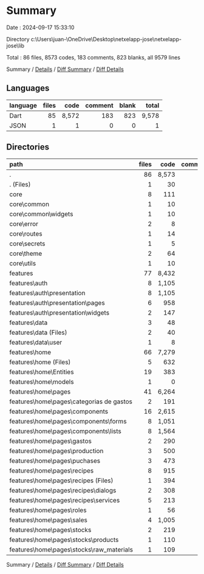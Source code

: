 # Summary

Date : 2024-09-17 15:33:10

Directory c:\\Users\\juan-\\OneDrive\\Desktop\\netxelapp-jose\\netxelapp-jose\\lib

Total : 86 files,  8573 codes, 183 comments, 823 blanks, all 9579 lines

Summary / [Details](details.md) / [Diff Summary](diff.md) / [Diff Details](diff-details.md)

## Languages
| language | files | code | comment | blank | total |
| :--- | ---: | ---: | ---: | ---: | ---: |
| Dart | 85 | 8,572 | 183 | 823 | 9,578 |
| JSON | 1 | 1 | 0 | 0 | 1 |

## Directories
| path | files | code | comment | blank | total |
| :--- | ---: | ---: | ---: | ---: | ---: |
| . | 86 | 8,573 | 183 | 823 | 9,579 |
| . (Files) | 1 | 30 | 0 | 5 | 35 |
| core | 8 | 111 | 0 | 17 | 128 |
| core\\common | 1 | 10 | 0 | 3 | 13 |
| core\\common\\widgets | 1 | 10 | 0 | 3 | 13 |
| core\\error | 2 | 8 | 0 | 2 | 10 |
| core\\routes | 1 | 14 | 0 | 3 | 17 |
| core\\secrets | 1 | 5 | 0 | 1 | 6 |
| core\\theme | 2 | 64 | 0 | 6 | 70 |
| core\\utils | 1 | 10 | 0 | 2 | 12 |
| features | 77 | 8,432 | 183 | 801 | 9,416 |
| features\\auth | 8 | 1,105 | 9 | 104 | 1,218 |
| features\\auth\\presentation | 8 | 1,105 | 9 | 104 | 1,218 |
| features\\auth\\presentation\\pages | 6 | 958 | 7 | 90 | 1,055 |
| features\\auth\\presentation\\widgets | 2 | 147 | 2 | 14 | 163 |
| features\\data | 3 | 48 | 3 | 10 | 61 |
| features\\data (Files) | 2 | 40 | 3 | 7 | 50 |
| features\\data\\user | 1 | 8 | 0 | 3 | 11 |
| features\\home | 66 | 7,279 | 171 | 687 | 8,137 |
| features\\home (Files) | 5 | 632 | 4 | 48 | 684 |
| features\\home\\Entities | 19 | 383 | 1 | 64 | 448 |
| features\\home\\models | 1 | 0 | 47 | 9 | 56 |
| features\\home\\pages | 41 | 6,264 | 119 | 566 | 6,949 |
| features\\home\\pages\\categorias de gastos | 2 | 191 | 0 | 17 | 208 |
| features\\home\\pages\\components | 16 | 2,615 | 63 | 203 | 2,881 |
| features\\home\\pages\\components\\forms | 8 | 1,051 | 16 | 93 | 1,160 |
| features\\home\\pages\\components\\lists | 8 | 1,564 | 47 | 110 | 1,721 |
| features\\home\\pages\\gastos | 2 | 290 | 0 | 24 | 314 |
| features\\home\\pages\\production | 3 | 500 | 14 | 52 | 566 |
| features\\home\\pages\\puchases | 3 | 473 | 4 | 40 | 517 |
| features\\home\\pages\\recipes | 8 | 915 | 20 | 109 | 1,044 |
| features\\home\\pages\\recipes (Files) | 1 | 394 | 13 | 32 | 439 |
| features\\home\\pages\\recipes\\dialogs | 2 | 308 | 2 | 26 | 336 |
| features\\home\\pages\\recipes\\services | 5 | 213 | 5 | 51 | 269 |
| features\\home\\pages\\roles | 1 | 56 | 2 | 11 | 69 |
| features\\home\\pages\\sales | 4 | 1,005 | 12 | 88 | 1,105 |
| features\\home\\pages\\stocks | 2 | 219 | 4 | 22 | 245 |
| features\\home\\pages\\stocks\\products | 1 | 110 | 1 | 11 | 122 |
| features\\home\\pages\\stocks\\raw_materials | 1 | 109 | 3 | 11 | 123 |

Summary / [Details](details.md) / [Diff Summary](diff.md) / [Diff Details](diff-details.md)